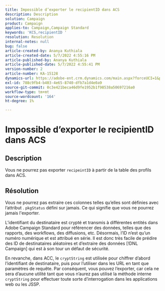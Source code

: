 ```yaml
---
title: Impossible d’exporter le recipientID dans ACS
description: Description
solution: Campaign
product: Campaign
applies-to: Campaign,Campaign Standard
keywords: 'KCS,recipientID '
resolution: Resolution
internal-notes: null
bug: false
article-created-by: Ananya Kuthiala
article-created-date: 5/7/2022 4:55:16 PM
article-published-by: Ananya Kuthiala
article-published-date: 5/7/2022 4:55:41 PM
version-number: 2
article-number: KA-15128
dynamics-url: https://adobe-ent.crm.dynamics.com/main.aspx?forceUCI=1&pagetype=entityrecord&etn=knowledgearticle&id=21040874-26ce-ec11-a7b5-0022480a8e40
exl-id: 788c9fb4-b403-4e65-8740-dfb7a1d4e0a9
source-git-commit: 0c3e421beca46d9fe1952b1f98538a50697216a0
workflow-type: tm+mt
source-wordcount: '164'
ht-degree: 1%

---
```


# Impossible d’exporter le recipientID dans ACS

## Description


Vous ne pourrez pas exporter `recipeintID` à partir de la table des profils dans ACS.


## Résolution


Vous ne pourrez pas extraire ces colonnes telles qu’elles sont définies avec l’attribut . `pkgStatus` défini sur jamais. Ce qui signifie que vous ne pourrez jamais l&#39;exporter.

L’identifiant du destinataire est crypté et transmis à différentes entités dans Adobe Campaign Standard pour référencer des données, telles que des rapports, des workflows, des diffusions, etc. Désormais, l’ID n’est qu’un numéro numérique et est attribué en série. Il est donc très facile de prédire des ID de destinataires aléatoires et d’extraire des données [!DNL Campaign] qui est à son tour un défaut de sécurité.

En revanche, dans ACC, le `cryptString` est utilisée pour chiffrer d’abord l’identifiant de destinataire, puis pour l’utiliser dans les URL en tant que paramètres de requête. Par conséquent, vous pouvez l’exporter, car cela ne sera d’aucune utilité tant que vous n’aurez pas utilisé la méthode interne `cryptString` pour effectuer toute sorte d’interrogation dans les applications web ou les JSSP.
